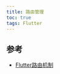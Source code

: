 ```yaml
---
title: 路由管理
toc: true
tags: Flutter
---
```



## 参考

- [Flutter路由机制](https://juejin.cn/post/6983338586238091272)